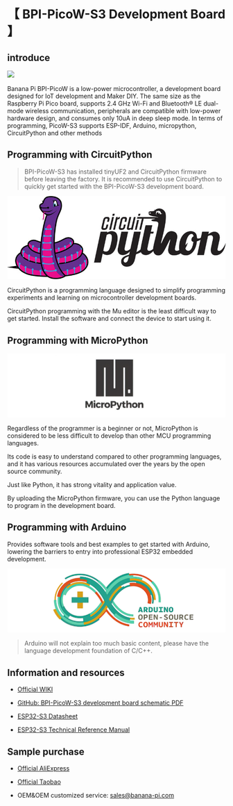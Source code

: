 # 【 BPI-PicoW-S3 Development Board 】

## introduce

![](assets/images/BPI-PicoW-S3_banner.jpg)

Banana Pi BPI-PicoW is a low-power microcontroller, a development board designed for IoT development and Maker DIY. The same size as the Raspberry Pi Pico board, supports 2.4 GHz Wi-Fi and Bluetooth® LE dual-mode wireless communication, peripherals are compatible with low-power hardware design, and consumes only 10uA in deep sleep mode. In terms of programming, PicoW-S3 supports ESP-IDF, Arduino, micropython, CircuitPython and other methods

## Programming with CircuitPython

> BPI-PicoW-S3 has installed tinyUF2 and CircuitPython firmware before leaving the factory. It is recommended to use CircuitPython to quickly get started with the BPI-PicoW-S3 development board.

![](assets/images/CircuitPython_Repo_header_logo.jpg)

CircuitPython is a programming language designed to simplify programming experiments and learning on microcontroller development boards.

CircuitPython programming with the Mu editor is the least difficult way to get started. Install the software and connect the device to start using it.

## Programming with MicroPython

![](assets/images/Mircopython.png)

Regardless of the programmer is a beginner or not, MicroPython is considered to be less difficult to develop than other MCU programming languages.

Its code is easy to understand compared to other programming languages, and it has various resources accumulated over the years by the open source community.

Just like Python, it has strong vitality and application value.

By uploading the MicroPython firmware, you can use the Python language to program in the development board.

## Programming with Arduino

Provides software tools and best examples to get started with Arduino, lowering the barriers to entry into professional ESP32 embedded development.

![](assets/images/Arduino_logo_1200x350.png)

>Arduino will not explain too much basic content, please have the language development foundation of C/C++.

## Information and resources

- [Official WIKI](https://wiki.banana-pi.org/BPI-PicoW-S3_%E5%BC%80%E5%8F%91%E6%9D%BF)

- [GitHub: BPI-PicoW-S3 development board schematic PDF](https://github.com/BPI-STEAM/BPI-PicoW-Doc/blob/main/sch/BPI-PicoW-V0.4.pdf)

- [ESP32-S3 Datasheet](https://www.espressif.com/sites/default/files/documentation/esp32-s3_datasheet_cn.pdf)

- [ESP32-S3 Technical Reference Manual](https://www.espressif.com/sites/default/files/documentation/esp32-s3_technical_reference_manual_cn.pdf)

## Sample purchase

- [Official AliExpress](https://www.aliexpress.com/item/1005004775634442.html?spm=5261.ProductManageOnline.0.0.15744edfAyCaNk)

- [Official Taobao](https://item.taobao.com/item.htm?spm=a2126o.success.0.0.25b04831CHV1Nc&id=684134360199)

- OEM&OEM customized service: sales@banana-pi.com